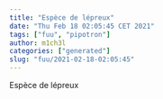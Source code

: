 ```yaml
---
title: "Espèce de lépreux"
date: "Thu Feb 18 02:05:45 CET 2021"
tags: ["fuu", "pipotron"]
author: m1ch3l
categories: ["generated"]
slug: "fuu/2021-02-18-02:05:45"
---
```


Espèce de lépreux
